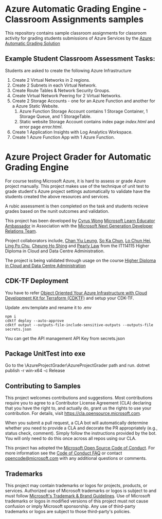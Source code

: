 # Azure Automatic Grading Engine - Classroom Assignments samples

This repository contains sample classroom assignments for classroom activity for grading students submissions of Azure Services by the [Azure Automatic Grading Solution](http://github.com/microsoft/azureautomaticgradingengine)

## Example Student Classroom Assessment Tasks:

Students are asked to create the following Azure Infrastructure 

1. Create 2 Virtual Networks in 2 regions.
2. Create 2 Subnets in each Virtual Network.
3. Create Route Tables & Network Security Groups.
4. Create Virtual Network Peering for 2 Virtual Networks.
5. Create 2 Storage Accounts - one for an Azure Function and another for a Azure Static Website.
    1. Azure Function Storage Account contains 1 Storage Container, 1 Storage Queue, and 1 StorageTable.
    2. Static website Storage Account contains index page *index.html* and error page *error.html*.
6. Create 1 Application Insights with Log Analytics Workspace.
7. Create 1 Azure Function App with 1 Azure Function.

# Azure Project Grader for Automatic Grading Engine 

For course testing Microsoft Azure, it is hard to assess or grade Azure project manually. This project makes use of the technique of unit test to grade student's Azure project settings automatically to validate have the students created the above resources and services.

A rubic assessment is then completed on the task and students recieve grades based on the nunit outcomes and validation. 

This project has been developed by [Cyrus Wong]( https://www.linkedin.com/in/cyruswong) [Microsoft Learn Educator Ambassador](https://docs.microsoft.com/learn/roles/educator/learn-for-educators-overview) in Association with the [Microsoft Next Generation Developer Relations Team](https://techcommunity.microsoft.com/t5/educator-developer-blog/bg-p/EducatorDeveloperBlog?WT.mc_id=academic-39457-leestott).

Project collaborators include, [Chan Yiu Leung](https://www.linkedin.com/in/hadeschan/), [So Ka Chun](https://www.linkedin.com/in/so-ka-chun-0643971a5/), [Lo Chun Hei](https://www.linkedin.com/in/chunhei-lo-86a9301b5/), [Ling Po Chu](https://www.linkedin.com/in/po-chu-ling-88392b1b5/), [Cheung Ho Shing](https://www.linkedin.com/in/cheunghoshing/) and [Pearly Law](https://www.linkedin.com/in/mei-ching-pearly-jean-law-172707171/) from the IT114115 Higher Diploma in Cloud and Data Centre Administration.

The project is being validated through usage on the course [Higher Diploma in Cloud and Data Centre Administration](https://www.vtc.edu.hk/admission/en/programme/it114115-higher-diploma-in-cloud-and-data-centre-administration/)

## CDK-TF Deployment 
You have to refer [Object Oriented Your Azure Infrastructure with Cloud Development Kit for Terraform (CDKTF)](https://techcommunity.microsoft.com/t5/educator-developer-blog/object-oriented-your-azure-infrastructure-with-cloud-development/ba-p/3474715) and setup your CDK-TF.

Update .env.template and rename it to .env
```
npm i
cdktf deploy --auto-approve
cdktf output --outputs-file-include-sensitive-outputs --outputs-file secrets.json
```
You can get the API management API Key from secrets.json


## Package UnitTest into exe
Go to the \AzureProjectGrader\AzureProjectGrader path and run.
dotnet publish -r win-x64 -c Release

## Contributing to Samples

This project welcomes contributions and suggestions.  Most contributions require you to agree to a
Contributor License Agreement (CLA) declaring that you have the right to, and actually do, grant us
the rights to use your contribution. For details, visit https://cla.opensource.microsoft.com.

When you submit a pull request, a CLA bot will automatically determine whether you need to provide
a CLA and decorate the PR appropriately (e.g., status check, comment). Simply follow the instructions
provided by the bot. You will only need to do this once across all repos using our CLA.

This project has adopted the [Microsoft Open Source Code of Conduct](https://opensource.microsoft.com/codeofconduct/).
For more information see the [Code of Conduct FAQ](https://opensource.microsoft.com/codeofconduct/faq/) or
contact [opencode@microsoft.com](mailto:opencode@microsoft.com) with any additional questions or comments.

## Trademarks

This project may contain trademarks or logos for projects, products, or services. Authorized use of Microsoft 
trademarks or logos is subject to and must follow 
[Microsoft's Trademark & Brand Guidelines](https://www.microsoft.com/en-us/legal/intellectualproperty/trademarks/usage/general).
Use of Microsoft trademarks or logos in modified versions of this project must not cause confusion or imply Microsoft sponsorship.
Any use of third-party trademarks or logos are subject to those third-party's policies.
